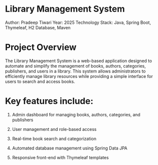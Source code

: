 # Library Management System

Author: Pradeep Tiwari
Year: 2025
Technology Stack: Java, Spring Boot, Thymeleaf, H2 Database, Maven

# Project Overview

The Library Management System is a web-based application designed to automate and simplify the management of books, authors, categories, publishers, and users in a library. This system allows administrators to efficiently manage library resources while providing a simple interface for users to search and access books.

# Key features include:

 1. Admin dashboard for managing books, authors, categories, and publishers

 2. User management and role-based access

 3. Real-time book search and categorization

 4. Automated database management using Spring Data JPA

 5. Responsive front-end with Thymeleaf templates